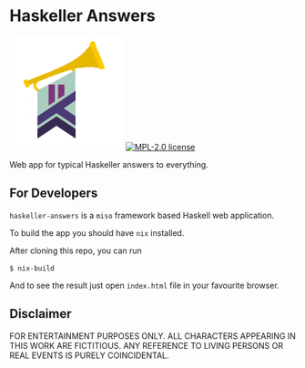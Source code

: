 # Haskeller Answers

![Haskeller Answers](https://raw.githubusercontent.com/vrom911/haskeller-answers/master/images/haskeller-answers-logo.png)
[![MPL-2.0 license](https://img.shields.io/badge/license-MPL--2.0-blue.svg)](LICENSE)

Web app for typical Haskeller answers to everything.

## For Developers

`haskeller-answers` is a `miso` framework based Haskell web application.

To build the app you should have `nix` installed.

After cloning this repo, you can run

```
$ nix-build
```

And to see the result just open `index.html` file in your favourite browser.

## Disclaimer

FOR ENTERTAINMENT PURPOSES ONLY. ALL CHARACTERS APPEARING IN THIS WORK ARE
FICTITIOUS. ANY REFERENCE TO LIVING PERSONS OR REAL EVENTS IS PURELY
COINCIDENTAL.
